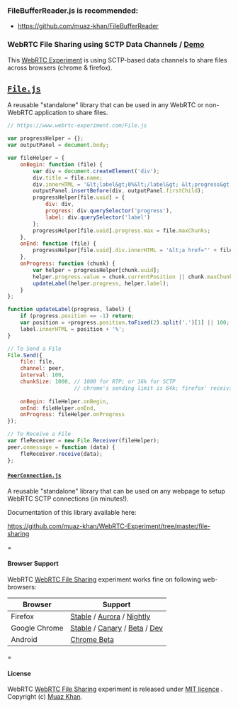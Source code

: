 ### FileBufferReader.js is recommended:

* https://github.com/muaz-khan/FileBufferReader


### WebRTC File Sharing using SCTP Data Channels / [Demo](https://www.webrtc-experiment.com/WebRTC-File-Sharing/)

This [WebRTC Experiment](https://www.webrtc-experiment.com/) is using SCTP-based data channels to share files across browsers (chrome & firefox).

## [`File.js`](https://www.webrtc-experiment.com/WebRTC-File-Sharing/File.js)

A reusable "standalone" library that can be used in any WebRTC or non-WebRTC application to share files.

```javascript
// https://www.webrtc-experiment.com/File.js

var progressHelper = {};
var outputPanel = document.body;

var fileHelper = {
    onBegin: function (file) {
        var div = document.createElement('div');
        div.title = file.name;
        div.innerHTML = '&lt;label&gt;0%&lt;/label&gt; &lt;progress&gt;&lt;/progress&gt;';
        outputPanel.insertBefore(div, outputPanel.firstChild);
        progressHelper[file.uuid] = {
            div: div,
            progress: div.querySelector('progress'),
            label: div.querySelector('label')
        };
        progressHelper[file.uuid].progress.max = file.maxChunks;
    },
    onEnd: function (file) {
        progressHelper[file.uuid].div.innerHTML = '&lt;a href="' + file.url + '" target="_blank" download="' + file.name + '"&lt;' + file.name + '&lt;/a&gt;';
    },
    onProgress: function (chunk) {
        var helper = progressHelper[chunk.uuid];
        helper.progress.value = chunk.currentPosition || chunk.maxChunks || helper.progress.max;
        updateLabel(helper.progress, helper.label);
    }
};

function updateLabel(progress, label) {
    if (progress.position == -1) return;
    var position = +progress.position.toFixed(2).split('.')[1] || 100;
    label.innerHTML = position + '%';
}

// To Send a File
File.Send({
    file: file,
    channel: peer,
    interval: 100,
    chunkSize: 1000, // 1000 for RTP; or 16k for SCTP
                     // chrome's sending limit is 64k; firefox' receiving limit is 16k!
	
    onBegin: fileHelper.onBegin,
    onEnd: fileHelper.onEnd,
    onProgress: fileHelper.onProgress
});

// To Receive a File
var fleReceiver = new File.Receiver(fileHelper);
peer.onmessage = function (data) {
    fleReceiver.receive(data);
};
```

#### [`PeerConnection.js`](https://www.webrtc-experiment.com/WebRTC-File-Sharing/PeerConnection.js)

A reusable "standalone" library that can be used on any webpage to setup WebRTC SCTP connections (in minutes!).

Documentation of this library available here:

https://github.com/muaz-khan/WebRTC-Experiment/tree/master/file-sharing

=

#### Browser Support

WebRTC [WebRTC File Sharing](https://www.webrtc-experiment.com/WebRTC-File-Sharing/) experiment works fine on following web-browsers:

| Browser        | Support           |
| ------------- |-------------|
| Firefox | [Stable](http://www.mozilla.org/en-US/firefox/new/) / [Aurora](http://www.mozilla.org/en-US/firefox/aurora/) / [Nightly](http://nightly.mozilla.org/) |
| Google Chrome | [Stable](https://www.google.com/intl/en_uk/chrome/browser/) / [Canary](https://www.google.com/intl/en/chrome/browser/canary.html) / [Beta](https://www.google.com/intl/en/chrome/browser/beta.html) / [Dev](https://www.google.com/intl/en/chrome/browser/index.html?extra=devchannel#eula) |
| Android | [Chrome Beta](https://play.google.com/store/apps/details?id=com.chrome.beta&hl=en) |

=

#### License

WebRTC [WebRTC File Sharing](https://www.webrtc-experiment.com/WebRTC-File-Sharing/) experiment is released under [MIT licence](https://www.webrtc-experiment.com/licence/) . Copyright (c) [Muaz Khan](https://plus.google.com/+MuazKhan).
